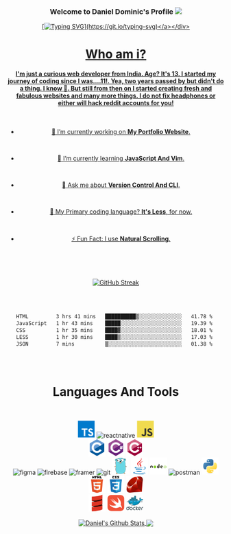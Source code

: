 <h3 align="center">
 Welcome to Daniel Dominic's Profile
<img src="https://media.giphy.com/media/hvRJCLFzcasrR4ia7z/giphy.gif" width="28">
</h3>

<div align="center"><a href="#" align="center">
 
 [![Typing SVG](https://readme-typing-svg.herokuapp.com?font=Josefin+Sans&color=%23FEA443&size=40&center=true&width=830&height=150&lines=Hello+World%2C+I'm+Daniel.;Full-Stack+Web+And+App+Developer.;Experienced+UI%2FUX+Developer.;Always+learning+new+things.)](https://git.io/typing-svg)</a></div>

<h1>Who am i?</h1>
<h4 font-weight="normal">I'm just a curious web developer from India. Age? It's 13. I started my journey of coding since I was....11!. Yea, two years passed by but didn't do a thing. I know 🥲.
But still from then on I started creating fresh and fabulous websites and many more things. I do not fix headphones or either will hack reddit accounts for you!</h4>
</br>

- 🔭 I’m currently working on **My Portfolio Website**.
</br>
<!--There is always space for you ❤️ -->

- 🌱 I’m currently learning **JavaScript And Vim**.
</br>

- 💬 Ask me about **Version Control And CLI**.
<br>

- 🚀 My Primary coding language? **It's Less**, for now.
<br>

- ⚡ Fun Fact: I use **Natural Scrolling**.
 
</br>
</br>
</br>
<div align="center">
 
<a align="right" href="http://github-readme-streak-stats.herokuapp.com?user=Daniel-Dominic">[![GitHub Streak](http://github-readme-streak-stats.herokuapp.com?user=Daniel-Dominic&theme=dark-smoky&date_format=M%20j%5B%2C%20Y%5D)](https://git.io/streak-stats)</a></div>

</br>
</br>

<!--START_SECTION:waka-->
```text
HTML         3 hrs 41 mins   ██████████▒░░░░░░░░░░░░░░   41.78 % 
JavaScript   1 hr 43 mins    █████░░░░░░░░░░░░░░░░░░░░   19.39 % 
CSS          1 hr 35 mins    ████▓░░░░░░░░░░░░░░░░░░░░   18.01 % 
LESS         1 hr 30 mins    ████▒░░░░░░░░░░░░░░░░░░░░   17.03 % 
JSON         7 mins          ▒░░░░░░░░░░░░░░░░░░░░░░░░   01.38 % 
```
<!--END_SECTION:waka-->
</br>
</br>

  <h1 align="center"><b>Languages And Tools</b></h1>
  
</br>
<div style="text-decoration: none !important;">
<p align="center"> </a> <a> <img src="https://raw.githubusercontent.com/devicons/devicon/master/icons/typescript/typescript-original.svg" alt="typescript" width="40"
height="40"/>
 <a> <img src="https://reactnative.dev/img/header_logo.svg" alt="reactnative" width="40" height="40"/> </a></a> <a> <img src="https://raw.githubusercontent.com/devicons/devicon/master/icons/javascript/javascript-original.svg" alt="javascript" width="40" height="40"/> </a>
 <br></a>
 <a> <img src="https://raw.githubusercontent.com/devicons/devicon/master/icons/c/c-original.svg" alt="c" width="40" height="40"/> </a><a> <img src="https://raw.githubusercontent.com/devicons/devicon/master/icons/csharp/csharp-original.svg" alt="csharp" width="40" height="40"/> </a>
 <a> <img src="https://raw.githubusercontent.com/devicons/devicon/master/icons/cplusplus/cplusplus-original.svg" alt="cplusplus" width="40" height="40"/> 
 <br><a> <img src="https://www.vectorlogo.zone/logos/figma/figma-icon.svg" alt="figma" width="40" height="40"/> </a> <a> <img src="https://www.vectorlogo.zone/logos/firebase/firebase-icon.svg" alt="firebase" width="40" height="40"/> </a>    <a> <img src="https://www.vectorlogo.zone/logos/framer/framer-icon.svg" alt="framer" width="40" height="40"/> </a> <a> <img src="https://www.vectorlogo.zone/logos/git-scm/git-scm-icon.svg" alt="git" width="40" height="40"/> </a> <a> <img src="https://raw.githubusercontent.com/devicons/devicon/master/icons/go/go-original.svg" alt="go" width="40" height="40"/> </a>    <a> <img src="https://raw.githubusercontent.com/devicons/devicon/master/icons/java/java-original.svg" alt="java" width="40" height="40"/> </a> <a> <img src="https://raw.githubusercontent.com/devicons/devicon/master/icons/nodejs/nodejs-original-wordmark.svg" alt="nodejs" width="40" height="40"/> </a> <a> <img src="https://www.vectorlogo.zone/logos/getpostman/getpostman-icon.svg" alt="postman" width="40" height="40"/> </a> <a> <img src="https://raw.githubusercontent.com/devicons/devicon/master/icons/python/python-original.svg" alt="python" width="40" height="40"/> </a> <br><a> <img src="https://raw.githubusercontent.com/devicons/devicon/master/icons/html5/html5-original-wordmark.svg" alt="html5" width="40" height="40"/> </a> <a> <img src="https://raw.githubusercontent.com/devicons/devicon/master/icons/css3/css3-original-wordmark.svg" alt="css3" width="40" height="40"/> </a>
 <a> <img src="https://raw.githubusercontent.com/devicons/devicon/master/icons/ruby/ruby-original.svg" alt="ruby" width="40" height="40"/> </a> <br>  <a> <img src="https://raw.githubusercontent.com/devicons/devicon/master/icons/scala/scala-original.svg" alt="scala" width="40" height="40"/> </a> <a> <img src="https://raw.githubusercontent.com/devicons/devicon/master/icons/swift/swift-original.svg" alt="swift" width="40" height="40"/> </a>
 <a> <img src="https://raw.githubusercontent.com/devicons/devicon/master/icons/docker/docker-original-wordmark.svg" alt="docker" width="40" height="40"/> <br/></p>
</div>
 


  <div align="center"> 
     <a href="#">
<img align="center" src="https://github-readme-stats.vercel.app/api?username=Daniel-Dominic&include_all_commits=true&count_private=true&show_icons=true&line_height=20&title_color=7A7ADB&icon_color=2234AE&text_color=D3D3D3&bg_color=0,000000,130F40" alt="Daniel's Github Stats">
    </a>

 <a href="#">
      <img align="center" src="https://github-readme-stats.vercel.app/api/top-langs/?username=Daniel-Dominic&theme=react&line_height=40&hide=css"/>
    </a>

<br/>
<!-- An Important quote -->
<!-- Don't compare yourself to others. You have a perfect knowledge of your shortcomings and an imperfect knowledge of their accomplishments. This usually means you're underestimating yourself and overestimating others -->
 <!--I hate India!-->

